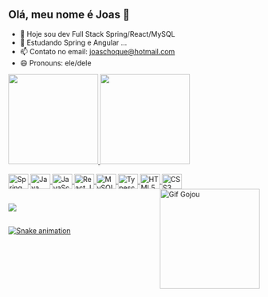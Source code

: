 ## Olá, meu nome é Joas 👋
- 🔭 Hoje sou dev Full Stack Spring/React/MySQL
- 🌱 Estudando Spring e Angular ...
- 📫 Contato no email: joaschoque@hotmail.com
- 😄 Pronouns: ele/dele

<div>
 <a href = "https://github.com/JoasChoque" target="_blank">
   <img height= "180em" src="https://github-readme-stats.vercel.app/api?username=JoasChoque&theme=radical&show_icons=true&include_all_commits=true&count_private=true"/>
   <img height= "180em" src="https://github-readme-stats.vercel.app/api/top-langs/?username=JoasChoque&theme=radical&layout=compact&langs_count=16"> 
</div> 
 
<!-- icones -->
<div style="display: inline_block"><br>
<img align="center" alt="Spring Boot" height="30" width="40" src="https://cdn.jsdelivr.net/gh/devicons/devicon/icons/spring/spring-original.svg">
<img align="center" alt="Java" height="30" width="40" src="https://cdn.jsdelivr.net/gh/devicons/devicon/icons/java/java-original-wordmark.svg">
<img align="center" alt="JavaScript" height="30" width="40" src="https://cdn.jsdelivr.net/gh/devicons/devicon/icons/javascript/javascript-original.svg">
<img align="center" alt="React.Js" height="30" width="40" src="https://cdn.jsdelivr.net/gh/devicons/devicon/icons/react/react-original.svg">
<img align="center" alt="MySQL" height="30" width="40" src="https://cdn.jsdelivr.net/gh/devicons/devicon/icons/mysql/mysql-original-wordmark.svg">
<img align="center" alt="Typescript" height="30" width="40" src="https://cdn.jsdelivr.net/gh/devicons/devicon/icons/typescript/typescript-original.svg">
<img align="center" alt="HTML5" height="30" width="40" src="https://cdn.jsdelivr.net/gh/devicons/devicon/icons/html5/html5-original.svg">
<img align="center" alt="CSS3" height="30" width="40" src="https://cdn.jsdelivr.net/gh/devicons/devicon/icons/css3/css3-original.svg">
  <img align="right" alt="Gif Gojou" width="200" height="200" src="https://cdn.discordapp.com/attachments/290139631914319882/1087449959839826111/gojo-satoru-jujutsu-kaisen.gif"> 
</div>

##
  <div>
    <a href="https://www.linkedin.com/in/joas-choque-913703170/"><img src="https://img.shields.io/badge/LinkedIn-0077B5?style=for-the-badge&logo=linkedin&logoColor=white">
  </div>
 
## 
![Snake animation](https://github.com/JoasChoque/JoasChoque/blob/main/.github/workflows/.snake.yml)

